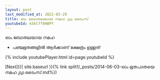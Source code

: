 ```yaml
---
layout: post
last_modified_at: 2021-03-29
title: ഓം ബോതലയായ നമഹ ൧൧ ടൈംസ്
youtubeId: k5kCff0HBPY
---
```

 
 
 ഓം ബോതലയായ നമഹ 
 
 -  പഞ്ചഭൂതങ്ങളിൽ ആർക്കാണ് ക്ഷേത്രം ഉള്ളത് 
 
  
 
  
 
 
 
 
 
 


{% include youtubePlayer.html id=page.youtubeId %}
 
[Next]({{ site.baseurl }}{% link  split1/_posts/2014-06-03-ഓം ഭൂതപാതയെ നമഹ ൧൧ ടൈംസ്.md%})
 
